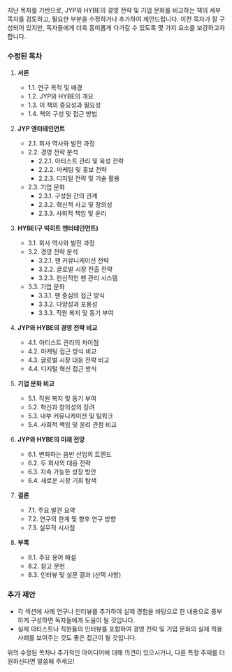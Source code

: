 지난 목차를 기반으로, JYP와 HYBE의 경영 전략 및 기업 문화를 비교하는 책의 세부 목차를 검토하고, 필요한 부분을 수정하거나 추가하여 제안드립니다. 이전 목차가 잘 구성되어 있지만, 독자들에게 더욱 흥미롭게 다가갈 수 있도록 몇 가지 요소를 보강하고자 합니다.

### 수정된 목차

1. **서론**
   - 1.1. 연구 목적 및 배경
   - 1.2. JYP와 HYBE의 개요
   - 1.3. 이 책의 중요성과 필요성
   - 1.4. 책의 구성 및 접근 방법

2. **JYP 엔터테인먼트**
   - 2.1. 회사 역사와 발전 과정
   - 2.2. 경영 전략 분석
       - 2.2.1. 아티스트 관리 및 육성 전략
       - 2.2.2. 마케팅 및 홍보 전략
       - 2.2.3. 디지털 전략 및 기술 활용
   - 2.3. 기업 문화
       - 2.3.1. 구성원 간의 관계
       - 2.3.2. 혁신적 사고 및 창의성
       - 2.3.3. 사회적 책임 및 윤리

3. **HYBE(구 빅히트 엔터테인먼트)**
   - 3.1. 회사 역사와 발전 과정
   - 3.2. 경영 전략 분석
       - 3.2.1. 팬 커뮤니케이션 전략
       - 3.2.2. 글로벌 시장 진출 전략
       - 3.2.3. 헌신적인 팬 관리 시스템
   - 3.3. 기업 문화
       - 3.3.1. 팬 중심의 접근 방식
       - 3.3.2. 다양성과 포용성
       - 3.3.3. 직원 복지 및 동기 부여

4. **JYP와 HYBE의 경영 전략 비교**
   - 4.1. 아티스트 관리의 차이점
   - 4.2. 마케팅 접근 방식 비교
   - 4.3. 글로벌 시장 대응 전략 비교
   - 4.4. 디지털 혁신 접근 방식

5. **기업 문화 비교**
   - 5.1. 직원 복지 및 동기 부여
   - 5.2. 혁신과 창의성의 장려
   - 5.3. 내부 커뮤니케이션 및 팀워크
   - 5.4. 사회적 책임 및 윤리 관점 비교

6. **JYP와 HYBE의 미래 전망**
   - 6.1. 변화하는 음반 산업의 트렌드
   - 6.2. 두 회사의 대응 전략
   - 6.3. 지속 가능한 성장 방안
   - 6.4. 새로운 시장 기회 탐색

7. **결론**
   - 7.1. 주요 발견 요약
   - 7.2. 연구의 한계 및 향후 연구 방향
   - 7.3. 실무적 시사점

8. **부록**
   - 8.1. 주요 용어 해설
   - 8.2. 참고 문헌
   - 8.3. 인터뷰 및 설문 결과 (선택 사항)

### 추가 제안
- 각 섹션에 사례 연구나 인터뷰를 추가하여 실제 경험을 바탕으로 한 내용으로 풍부하게 구성하면 독자들에게 도움이 될 것입니다.
- 실제 아티스트나 직원들의 인터뷰를 포함하여 경영 전략 및 기업 문화의 실제 적용 사례를 보여주는 것도 좋은 접근이 될 것입니다.

위의 수정된 목차나 추가적인 아이디어에 대해 의견이 있으시거나, 다른 특정 주제를 더 원하신다면 말씀해 주세요!